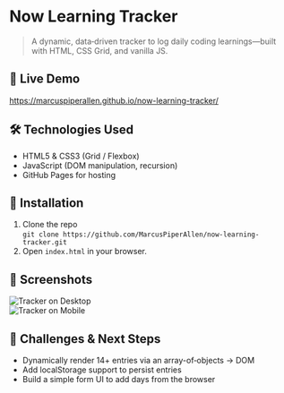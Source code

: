 # Now Learning Tracker

> A dynamic, data‑driven tracker to log daily coding learnings—built with HTML, CSS Grid, and vanilla JS.

## 🚀 Live Demo
https://marcuspiperallen.github.io/now-learning-tracker/

## 🛠 Technologies Used
- HTML5 & CSS3 (Grid / Flexbox)
- JavaScript (DOM manipulation, recursion)
- GitHub Pages for hosting

## 🚧 Installation
1. Clone the repo  
   `git clone https://github.com/MarcusPiperAllen/now-learning-tracker.git`
2. Open `index.html` in your browser.

## 📸 Screenshots  
![Tracker on Desktop](./assets/desktop.png)  
![Tracker on Mobile](./assets/mobile.png)

## 🤔 Challenges & Next Steps
- Dynamically render 14+ entries via an array-of‑objects → DOM  
- Add localStorage support to persist entries  
- Build a simple form UI to add days from the browser
